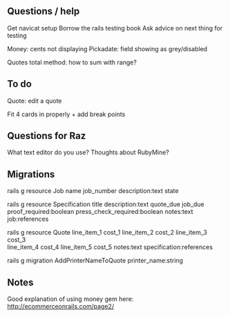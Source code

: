 ## Questions / help

Get navicat setup
Borrow the rails testing book
Ask advice on next thing for testing

Money: cents not displaying
Pickadate: field showing as grey/disabled

Quotes total method: how to sum with range?

## To do

Quote: edit a quote

Fit 4 cards in properly + add break points

## Questions for Raz

What text editor do you use? Thoughts about RubyMine?

## Migrations

rails g resource Job name job_number description:text state

rails g resource Specification title description:text quote_due job_due \
proof_required:boolean press_check_required:boolean notes:text job:references

rails g resource Quote line_item_1 cost_1 line_item_2 cost_2 line_item_3 cost_3 \
line_item_4 cost_4 line_item_5 cost_5 notes:text specification:references

rails g migration AddPrinterNameToQuote printer_name:string

## Notes

Good explanation of using money gem here: http://ecommerceonrails.com/page2/
